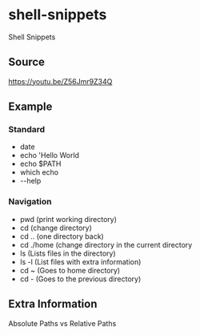 # shell-snippets
Shell Snippets

## Source
https://youtu.be/Z56Jmr9Z34Q

## Example

### Standard
- date
- echo 'Hello World
- echo $PATH
- which echo
- --help

### Navigation
- pwd (print working directory)
- cd (change directory)
- cd .. (one directory back)
- cd ./home (change directory in the current directory
- ls (Lists files in the directory)
- ls -l (List files with extra information)
- cd ~ (Goes to home directory)
- cd - (Goes to the previous directory)


## Extra Information

Absolute Paths vs Relative Paths

